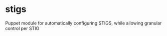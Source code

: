 # stigs
Puppet module for automatically configuring STIGS, while allowing granular control per STIG
